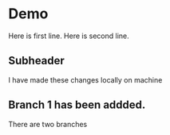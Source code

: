 # Demo
Here is first line. 
Here is second line. 

## Subheader 
I have made these changes locally on machine

## Branch 1 has been addded.

There are two branches 